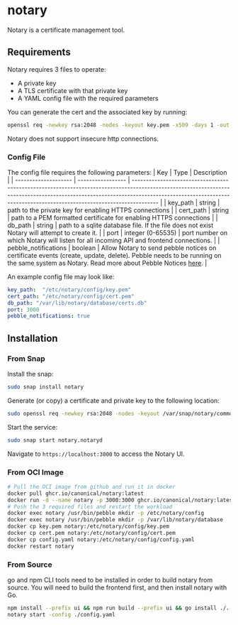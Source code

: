 # notary

Notary is a certificate management tool.

## Requirements

Notary requires 3 files to operate:
* A private key
* A TLS certificate with that private key
* A YAML config file with the required parameters

You can generate the cert and the associated key by running:
```bash
openssl req -newkey rsa:2048 -nodes -keyout key.pem -x509 -days 1 -out cert.pem -subj "/CN=example.com"
```

Notary does not support insecure http connections.

### Config File
The config file requires the following parameters:
| Key                  | Type              | Description                                                                                                                                                                                                                                         |
| -------------------- | ----------------- | --------------------------------------------------------------------------------------------------------------------------------------------------------------------------------------------------------------------------------------------------- |
| key_path             | string            | path to the private key for enabling HTTPS connections                                                                                                                                                                                              |
| cert_path            | string            | path to a PEM formatted certificate for enabling HTTPS connections                                                                                                                                                                                  |
| db_path              | string            | path to a sqlite database file. If the file does not exist Notary will attempt to create it.                                                                                                                                                        |
| port                 | integer (0-65535) | port number on which Notary will listen for all incoming API and frontend connections.                                                                                                                                                              |
| pebble_notifications | boolean           | Allow Notary to send pebble notices on certificate events (create, update, delete). Pebble needs to be running on the same system as Notary. Read more about Pebble Notices [here](https://github.com/canonical/pebble?tab=readme-ov-file#notices). |

An example config file may look like:

```yaml
key_path:  "/etc/notary/config/key.pem"
cert_path: "/etc/notary/config/cert.pem"
db_path: "/var/lib/notary/database/certs.db"
port: 3000
pebble_notifications: true
```

## Installation

### From Snap

Install the snap:
```bash
sudo snap install notary
```

Generate (or copy) a certificate and private key to the following location:
```bash
sudo openssl req -newkey rsa:2048 -nodes -keyout /var/snap/notary/common/key.pem -x509 -days 1 -out /var/snap/notary/common/cert.pem -subj "/CN=example.com"
```

Start the service:
```bash
sudo snap start notary.notaryd
```

Navigate to `https://localhost:3000` to access the Notary UI.

### From OCI Image

```bash
# Pull the OCI image from github and run it in docker
docker pull ghcr.io/canonical/notary:latest
docker run -d --name notary -p 3000:3000 ghcr.io/canonical/notary:latest
# Push the 3 required files and restart the workload
docker exec notary /usr/bin/pebble mkdir -p /etc/notary/config
docker exec notary /usr/bin/pebble mkdir -p /var/lib/notary/database
docker cp key.pem notary:/etc/notary/config/key.pem
docker cp cert.pem notary:/etc/notary/config/cert.pem
docker cp config.yaml notary:/etc/notary/config/config.yaml
docker restart notary
```

### From Source

go and npm CLI tools need to be installed in order to build notary from source.
You will need to build the frontend first, and then install notary with Go.

```bash
npm install --prefix ui && npm run build --prefix ui && go install ./...
notary start -config ./config.yaml
```
